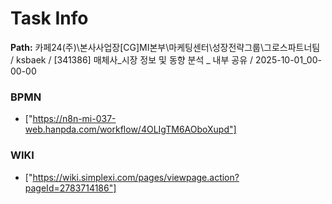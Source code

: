 # Task Info

**Path:** 카페24(주)\본사사업장\[CG]MI본부\마케팅센터\성장전략그룹\그로스파트너팀 / ksbaek / [341386] 매체사_시장 정보 및 동향 분석 _ 내부 공유 / 2025-10-01_00-00-00

### BPMN
- ["https://n8n-mi-037-web.hanpda.com/workflow/4OLIgTM6AOboXupd"]

### WIKI
- ["https://wiki.simplexi.com/pages/viewpage.action?pageId=2783714186"]


